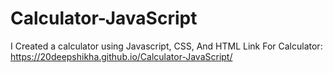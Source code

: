# Calculator-JavaScript
I Created a calculator using Javascript, CSS, And HTML
Link For Calculator: https://20deepshikha.github.io/Calculator-JavaScript/
